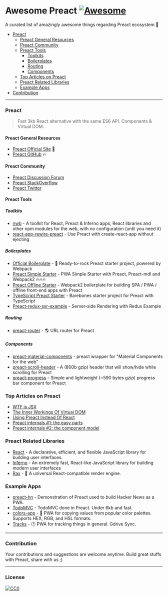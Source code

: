 # Awesome Preact [![Awesome](https://cdn.rawgit.com/sindresorhus/awesome/d7305f38d29fed78fa85652e3a63e154dd8e8829/media/badge.svg)](https://github.com/sindresorhus/awesome)
A curated list of amazingly awesome things regarding Preact ecosystem :star2:

- [Preact](#preact)
  - [Preact General Resources](#preact-general-resources)
  - [Preact Community](#preact-community)
  - [Preact Tools](#preact-tools)
    - [Toolkits](#toolkits)
    - [Boilerplates](#boilerplates)
    - [Routing](#routing)
    - [Components](#components)
  - [Top Articles on Preact](#top-articles-on-preact)
  - [Preact Related Libraries](#preact-related-libraries)
  - [Example Apps](#example-apps)
- [Contribution](#contribution)
  
  
---  
### Preact
> Fast 3kb React alternative with the same ES6 API. Components & Virtual DOM.

#### Preact General Resources
- [Preact Official Site](https://preactjs.com/) :rocket:
- [Preact GitHub](https://github.com/developit/preact) :fire:

#### Preact Community
- [Preact Discussion Forum](https://preact-slack.now.sh)
- [Preact StackOverflow](https://stackoverflow.com/questions/tagged/preact)
- [Preact Twitter](https://twitter.com/preactjs)

#### Preact Tools

##### Toolkits
- [nwb](https://github.com/insin/nwb) - A toolkit for React, Preact & Inferno apps, React libraries and other npm modules for the web, with no configuration (until you need it)
- [react-app-rewire-preact](https://github.com/timarney/react-app-rewired/tree/master/packages/react-app-rewire-preact) - Use Preact with create-react-app without ejecting

##### Boilerplates
- [Official Boilerplate](https://github.com/developit/preact-boilerplate) - :guitar: Ready-to-rock Preact starter project, powered by Webpack
- [Preact Simple Starter](https://github.com/ooade/PreactSimpleStarter) - PWA Simple Starter with Preact, Preact-mdl and Webpack2 :fire::fire::fire:
- [Preact Offline Starter](https://github.com/lukeed/preact-starter) - Webpack2 boilerplate for building SPA / PWA / offline front-end apps with Preact
- [TypeScript Preact Starter](https://github.com/nickytonline/ts-preact-starter) - Barebones starter project for Preact with TypeScript
- [Preact-redux-ssr-example](https://github.com/csbun/preact-redux-ssr-example) - Server-side Rendering with Redux Example

##### Routing
- [preact-router](https://github.com/developit/preact-router) - :earth_americas: URL router for Preact

##### Components
- [preact-material-components](https://github.com/prateekbh/preact-material-components) - preact wrapper for "Material Components for the web"
- [preact-scroll-header](https://github.com/lukeed/preact-scroll-header) - A (800b gzip) header that will show/hide while scrolling for Preact
- [preact-progress](https://github.com/lukeed/preact-progress) - Simple and lightweight (~590 bytes gzip) progress bar component for Preact

### Top Articles on Preact
- [WTF is JSX](https://jasonformat.com/wtf-is-jsx/)
- [The Inner Workings Of Virtual DOM](https://medium.com/@rajaraodv/the-inner-workings-of-virtual-dom-666ee7ad47cf)
- [Using Preact Instead Of React](https://medium.com/@rajaraodv/using-preact-instead-of-react-70f40f53107c)
- [Preact internals #1: the easy parts](https://medium.com/@asolove/preact-internals-1-the-easy-parts-3a081fa36205#.twnc3doig)
- [Preact internals #2: the component model](https://medium.com/@asolove/preact-internals-2-the-component-model-36a05e32957b#.8zyec2y9v)

### Preact Related Libraries
- [React](https://github.com/facebook/react) - A declarative, efficient, and flexible JavaScript library for building user interfaces.
- [Inferno](https://github.com/infernojs/inferno) - An extremely fast, React-like JavaScript library for building modern user interfaces
- [Rax](https://github.com/alibaba/rax) - :tophat: A universal React-compatible render engine.

### Example Apps
- [preact-hn](https://github.com/kristoferbaxter/preact-hn) - Demonstration of Preact used to build Hacker News as a PWA.
- [TodoMVC](https://github.com/developit/preact-todomvc) - TodoMVC done in Preact. Under 6kb and fast.
- [colors-app](https://github.com/lukeed/colors-app) - :art: PWA for copying values from popular color palettes. Supports HEX, RGB, and HSL formats.
- [Tracks](https://github.com/jordic/tracks_preact/) - :clock2: PWA for tracking things in general. Gdrive Sync.

---
### Contribution
Your contributions and suggestions are welcome anytime. Build great stuffs with Preact, share with us ;)

---
### License
[![CC0](http://i.creativecommons.org/p/zero/1.0/88x31.png)](http://creativecommons.org/publicdomain/zero/1.0/)
